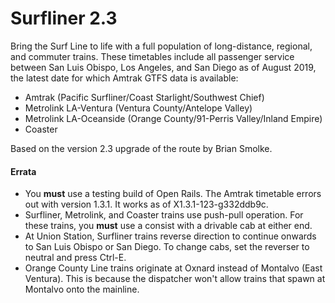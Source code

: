 # Surfliner 2.3

Bring the Surf Line to life with a full population of long-distance, regional, and commuter trains. These timetables include all passenger service between San Luis Obispo, Los Angeles, and San Diego as of August 2019, the latest date for which Amtrak GTFS data is available:

* Amtrak (Pacific Surfliner/Coast Starlight/Southwest Chief)
* Metrolink LA-Ventura (Ventura County/Antelope Valley)
* Metrolink LA-Oceanside (Orange County/91-Perris Valley/Inland Empire)
* Coaster

Based on the version 2.3 upgrade of the route by Brian Smolke.

#### Errata

* You **must** use a testing build of Open Rails. The Amtrak timetable errors out with version 1.3.1. It works as of X1.3.1-123-g332ddb9c.
* Surfliner, Metrolink, and Coaster trains use push-pull operation. For these trains, you **must** use a consist with a drivable cab at either end.
* At Union Station, Surfliner trains reverse direction to continue onwards to San Luis Obispo or San Diego. To change cabs, set the reverser to neutral and press Ctrl-E.
* Orange County Line trains originate at Oxnard instead of Montalvo (East Ventura). This is because the dispatcher won't allow trains that spawn at Montalvo onto the mainline.
